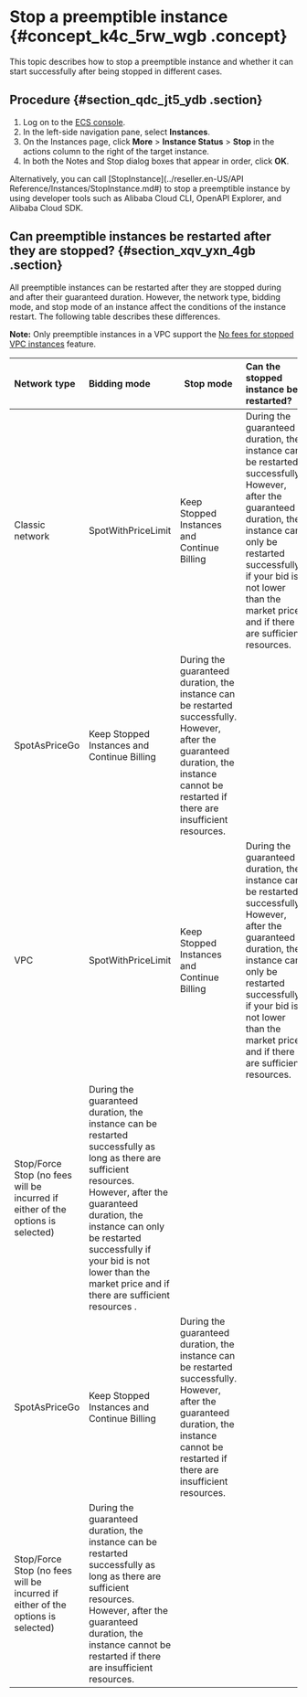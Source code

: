 # Stop a preemptible instance {#concept_k4c_5rw_wgb .concept}

This topic describes how to stop a preemptible instance and whether it can start successfully after being stopped in different cases.

## Procedure {#section_qdc_jt5_ydb .section}

1.  Log on to the [ECS console](https://partners-intl.console.aliyun.com/#/ecs).
2.  In the left-side navigation pane, select **Instances**.
3.  On the Instances page, click **More** \> **Instance Status** \> **Stop** in the actions column to the right of the target instance.
4.  In both the Notes and Stop dialog boxes that appear in order, click **OK**.

Alternatively, you can call [StopInstance](../reseller.en-US/API Reference/Instances/StopInstance.md#) to stop a preemptible instance by using developer tools such as Alibaba Cloud CLI, OpenAPI Explorer, and Alibaba Cloud SDK.

## Can preemptible instances be restarted after they are stopped? {#section_xqv_yxn_4gb .section}

All preemptible instances can be restarted after they are stopped during and after their guaranteed duration. However, the network type, bidding mode, and stop mode of an instance affect the conditions of the instance restart. The following table describes these differences.  

**Note:** Only preemptible instances in a VPC support the [No fees for stopped VPC instances](https://www.alibabacloud.com/help/doc-detail/63353.htm#concept-js1-1fd-5db) feature.

|Network type|Bidding mode|Stop mode|Can the stopped instance be restarted?|
|:-----------|:-----------|---------|:-------------------------------------|
|Classic network|SpotWithPriceLimit|Keep Stopped Instances and Continue Billing|During the guaranteed duration, the instance can be restarted successfully. However, after the guaranteed duration, the instance can only be restarted successfully if your bid is not lower than the market price and if there are sufficient resources.|
|SpotAsPriceGo|Keep Stopped Instances and Continue Billing|During the guaranteed duration, the instance can be restarted successfully. However, after the guaranteed duration, the instance cannot be restarted if there are insufficient resources.  |
|VPC|SpotWithPriceLimit|Keep Stopped Instances and Continue Billing|During the guaranteed duration, the instance can be restarted successfully. However, after the guaranteed duration, the instance can only be restarted successfully if your bid is not lower than the market price and if there are sufficient resources.|
|Stop/Force Stop \(no fees will be incurred if either of the options is selected\)|During the guaranteed duration, the instance can be restarted successfully as long as there are sufficient resources. However, after the guaranteed duration, the instance can only be restarted successfully if your bid is not lower than the market price and if there are sufficient resources . |
|SpotAsPriceGo|Keep Stopped Instances and Continue Billing|During the guaranteed duration, the instance can be restarted successfully. However, after the guaranteed duration, the instance cannot be restarted if there are insufficient resources.|
|Stop/Force Stop \(no fees will be incurred if either of the options is selected\)|During the guaranteed duration, the instance can be restarted successfully as long as there are sufficient resources. However, after the guaranteed duration, the instance cannot be restarted if there are insufficient resources.  |

